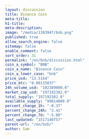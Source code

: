 ```yaml
---
layout: discussion
title: Binance Coin
meta-title: 
h1-title: 
meta-description: 
image: "/media/1383947/bnb.png"
published: true
allow_search_engine: false
sitemap: false
enable_comment: false
sort_order: 31
permalink: "/en/bnb/discussion.html"
coin_a_symbol: "BNB"
coin_a_name: "Binance Coin"
coin_a_lower_case: "bnb"
price_usd: "13.5164"
price_btc: "0.00115037"
24h_volume_usd: "102389000.0"
market_cap_usd: "197192382.0"
total_supply: "197192382.0"
available_supply: "99014000.0"
percent_change_1h: "-0.37"
percent_change_24h: "3.41"
percent_change_7d: "-5.88"
last_updated: "1517140757"
parent-url: "/en/bnb/"
author: Sam
---
```



